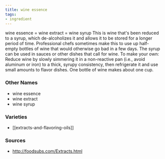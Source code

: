 ```yaml
---
title: wine essence
tags:
- ingredient
---
```

wine essence = wine extract = wine syrup This is wine that's been reduced to a syrup, which de-alcoholizes it and allows it to be stored for a longer period of time. Professional chefs sometimes make this to use up half-empty bottles of wine that would otherwise go bad in a few days. The syrup can be used in sauces or other dishes that call for wine. To make your own: Reduce wine by slowly simmering it in a non-reactive pan (i.e., avoid aluminum or iron) to a thick, syrupy consistency, then refrigerate it and use small amounts to flavor dishes. One bottle of wine makes about one cup.

### Other Names

* wine essence
* wine extract
* wine syrup

### Varieties

* [[extracts-and-flavoring-oils]]

### Sources
* http://foodsubs.com/Extracts.html

